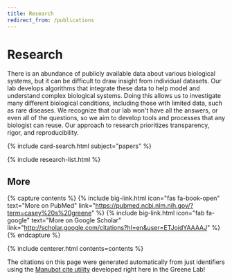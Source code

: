 ```yaml
---
title: Research
redirect_from: /publications
---
```


# <i class="fas fa-microscope"></i>Research

There is an abundance of publicly available data about various biological systems, but it can be difficult to draw insight from individual datasets.
Our lab develops algorithms that integrate these data to help model and understand complex biological systems.
Doing this allows us to investigate many different biological conditions, including those with limited data, such as rare diseases.
We recognize that our lab won't have all the answers, or even all of the questions, so we aim to develop tools and processes that any biologist can reuse.
Our approach to research prioritizes transparency, rigor, and reproducibility.

<!-- section break -->

{% include card-search.html subject="papers" %}

{% include research-list.html %}

<!-- section break -->

## More

{% capture contents %}
{%
  include big-link.html
  icon="fas fa-book-open"
  text="More on PubMed"
  link="https://pubmed.ncbi.nlm.nih.gov/?term=casey%20s%20greene"
%}
{%
  include big-link.html
  icon="fab fa-google"
  text="More on Google Scholar"
  link="http://scholar.google.com/citations?hl=en&user=ETJoidYAAAAJ"
%}
{% endcapture %}

{% include centerer.html contents=contents %}

The citations on this page were generated automatically from just identifiers using the [Manubot cite utility](https://github.com/manubot/manubot#cite) developed right here in the Greene Lab!
